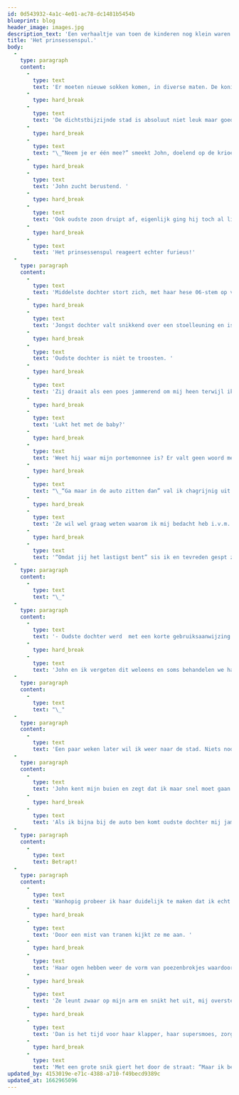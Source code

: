 ```yaml
---
id: 0d543932-4a1c-4e01-ac78-dc1481b5454b
blueprint: blog
header_image: images.jpg
description_text: 'Een verhaaltje van toen de kinderen nog klein waren.'
title: 'Het prinsessenspul.'
body:
  -
    type: paragraph
    content:
      -
        type: text
        text: 'Er moeten nieuwe sokken komen, in diverse maten. De konijnen hebben lekkende drinkflesjes, de pyjama’s kosten vrijwel niets meer bij de Wibra en oudste zoon moet alweer nieuwe gympies; ik moet echt even naar de stad.'
      -
        type: hard_break
      -
        type: text
        text: 'De dichtstbijzijnde stad is absoluut niet leuk maar goed genoeg want alle grote winkelketens zijn er vertegenwoordigd.'
      -
        type: hard_break
      -
        type: text
        text: "\_“Neem je er één mee?” smeekt John, doelend op de krioelende massa spijkerbroekjes - blond piekhaar die al op de vloer van de gang ijverig de schoe­nen zit dicht te klittenbanden. “Néé!” kat ik heel beslist, “want ik ben zo terug en als ik zo’n lastpak meeneem doe ik er veel langer over”."
      -
        type: hard_break
      -
        type: text
        text: 'John zucht berustend. '
      -
        type: hard_break
      -
        type: text
        text: 'Ook oudste zoon druipt af, eigenlijk ging hij toch al liever met zijn Lego spelen. '
      -
        type: hard_break
      -
        type: text
        text: 'Het prinsessenspul reageert echter furieus!'
  -
    type: paragraph
    content:
      -
        type: text
        text: 'Middelste dochter stort zich, met haar hese 06-stem op volle sterkte, krijsend op de pla­vuizen en is slechts te troos­ten door haar vader met wie zij een speciale band heeft. '
      -
        type: hard_break
      -
        type: text
        text: 'Jongst dochter valt snikkend over een stoelleuning en is uitsluitend te troosten met snoep: veel, zoet en liefst roze. '
      -
        type: hard_break
      -
        type: text
        text: 'Oudste dochter is nièt te troosten. '
      -
        type: hard_break
      -
        type: text
        text: 'Zij draait als een poes jammerend om mij heen terwijl ik jas en sleutels zoek. Heeft John nog iets nodig? '
      -
        type: hard_break
      -
        type: text
        text: 'Lukt het met de baby?'
      -
        type: hard_break
      -
        type: text
        text: 'Weet hij waar mijn portemonnee is? Er valt geen woord meer te wisselen want oudste dochter jammert steeds harder en John kijkt mij rade­loos aan.'
      -
        type: hard_break
      -
        type: text
        text: "\_“Ga maar in de auto zitten dan” val ik chagrijnig uit en het gejammer stopt direct. "
      -
        type: hard_break
      -
        type: text
        text: 'Ze wil wel graag weten waarom ik mij bedacht heb i.v.m. de volgende keer. '
      -
        type: hard_break
      -
        type: text
        text: '“Omdat jij het lastigst bent” sis ik en tevreden gespt ze haar autogordel vast en zet de radio aan.'
  -
    type: paragraph
    content:
      -
        type: text
        text: "\_"
  -
    type: paragraph
    content:
      -
        type: text
        text: '- Oudste dochter werd  met een korte gebruiks­aan­wijzing: “Véél aan­dacht geven” stond er in haar ogen te lezen. '
      -
        type: hard_break
      -
        type: text
        text: 'John en ik vergeten dit wel­eens en soms behan­delen we haar als een gewoon meisje. Maar oudste dochter is geen ge­woon meisje en zij steekt veel tijd en moeite in het behouden van haar speciale plaats in ons gezin. -'
  -
    type: paragraph
    content:
      -
        type: text
        text: "\_"
  -
    type: paragraph
    content:
      -
        type: text
        text: 'Een paar weken later wil ik weer naar de stad. Niets nodig deze keer maar ik wil eruit! Ik ben alle poepluiers, stofzuigers, het verstelgoed en de zwemlessen enorm zat en ik ga nú winkelen. Ik ga ontzettend iets kopen wat ik totaal niet nodig heb, nú!'
  -
    type: paragraph
    content:
      -
        type: text
        text: 'John kent mijn buien en zegt dat ik maar snel moet gaan voordat de kinderen in de gaten hebben dat ik weg ga. '
      -
        type: hard_break
      -
        type: text
        text: 'Als ik bijna bij de auto ben komt oudste dochter mij jammerend achterna.'
  -
    type: paragraph
    content:
      -
        type: text
        text: Betrapt!
  -
    type: paragraph
    content:
      -
        type: text
        text: 'Wanhopig probeer ik haar duidelijk te maken dat ik echt een keer alleen weg wil. '
      -
        type: hard_break
      -
        type: text
        text: 'Door een mist van tranen kijkt ze me aan. '
      -
        type: hard_break
      -
        type: text
        text: 'Haar ogen hebben weer de vorm van poezenbrokjes waardoor ik weet dat ook zij wan­hopig is. '
      -
        type: hard_break
      -
        type: text
        text: 'Ze leunt zwaar op mijn arm en snikt het uit, mij overstelpend met argumenten. Tenslotte is zij uitgeput en doordrongen van het feit dat ze bijna verloren heeft. '
      -
        type: hard_break
      -
        type: text
        text: 'Dan is het tijd voor haar klapper, haar supersmoes, zorgvuldig bewaard in haar prinsessen­hart tot dit moment.'
      -
        type: hard_break
      -
        type: text
        text: 'Met een grote snik giert het door de straat: “Maar ik ben zo làstig!”'
updated_by: 4153019e-e71c-4388-a710-f49becd9389c
updated_at: 1662965096
---
```


